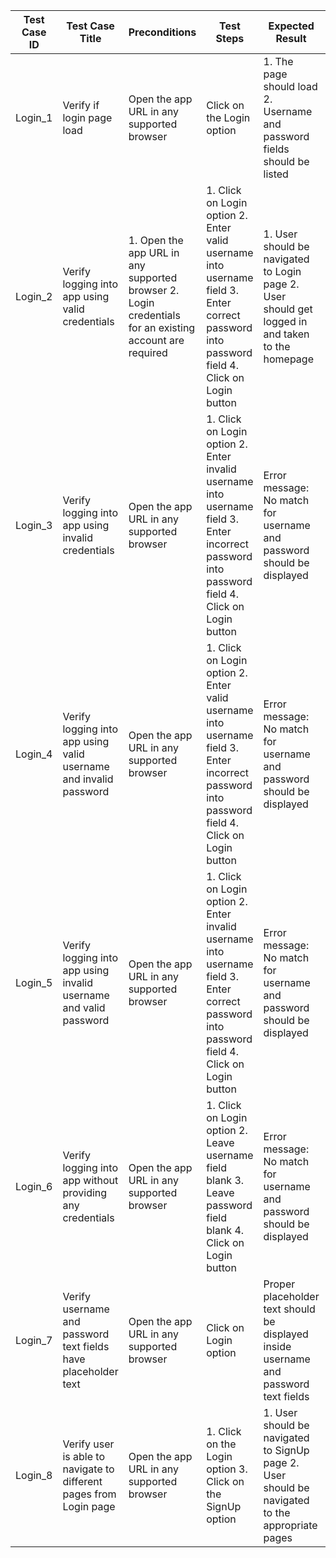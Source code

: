 | Test Case ID 	| Test Case Title                                                     	| Preconditions                                                                                                    	| Test Steps                                                                                                                                             	| Expected Result                                                                                          	| Pass/Fail 	| Comments 	|
|--------------	|---------------------------------------------------------------------	|------------------------------------------------------------------------------------------------------------------	|--------------------------------------------------------------------------------------------------------------------------------------------------------	|----------------------------------------------------------------------------------------------------------	|-----------	|----------	|
| Login_1      	| Verify if login page load                                           	| Open the app URL in any supported browser                                                                        	| Click on the Login option                                                                                                                              	| 1. The page should load 2. Username and password fields     should be listed                             	|           	|          	|
| Login_2      	| Verify logging into app  using valid credentials                    	| 1. Open the app URL in any    supported browser 2. Login credentials for an    existing account are     required 	| 1. Click on Login option 2. Enter valid username into    username field 3. Enter correct password into     password field 4. Click on Login button     	| 1. User should be navigated to     Login page 2. User should get logged in and taken     to the homepage 	|           	|          	|
| Login_3      	| Verify logging into app using invalid credentials                   	| Open the app URL in any  supported browser                                                                       	| 1. Click on Login option 2. Enter invalid username into     username field 3. Enter incorrect password into    password field 4. Click on Login button 	| Error message: No match for username  and password should be displayed                                   	|           	|          	|
| Login_4      	| Verify logging into app using valid username and  invalid password  	| Open the app URL in any supported browser                                                                        	| 1. Click on Login option 2. Enter valid username into     username field 3. Enter incorrect password into    password field 4. Click on Login button   	| Error message: No match for username and password should be displayed                                    	|           	|          	|
| Login_5      	| Verify logging into app using invalid username and valid password   	| Open the app URL in any  supported browser                                                                       	| 1. Click on Login option 2. Enter invalid username into     username field 3. Enter correct password into     password field 4. Click on Login button  	| Error message: No match for username  and password should be displayed                                   	|           	|          	|
| Login_6      	| Verify logging into app without providing any credentials           	| Open the app URL in any  supported browser                                                                       	| 1. Click on Login option 2. Leave username field blank 3. Leave password field blank 4. Click on Login button                                          	| Error message: No match for username and password should be displayed                                    	|           	|          	|
| Login_7      	| Verify username and password text fields have placeholder  text     	| Open the app URL in any  supported browser                                                                       	| Click on Login option                                                                                                                                  	| Proper placeholder text should be displayed inside username and password text fields                     	|           	|          	|
| Login_8      	| Verify user is able to navigate to different pages from Login  page 	| Open the app URL in any supported browser                                                                        	| 1. Click on the Login option 3. Click on the SignUp option                                                                                             	| 1. User should be navigated to SignUp page 2. User should be navigated to the     appropriate pages      	|           	|          	|
